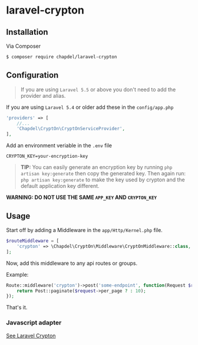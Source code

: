 # laravel-crypton
## Installation

Via Composer

``` bash
$ composer require chapdel/laravel-crypton
```

## Configuration

> If you are using `Laravel 5.5` or above you don't need to add the provider and alias.

If you are using `Laravel 5.4` or older add these in the `config/app.php`

```php
'providers' => [
    //...
    'Chapdel\CryptOn\CryptOnServiceProvider',
],
```
Add an environment veriable in the `.env` file

```env
CRYPTON_KEY=your-encryption-key
```

> **TIP:** You can easily generate an encryption key by running `php artisan key:generate` then copy the generated key. Then again run: `php artisan key:generate` to make the key used by crypton and the default application key different.

**WARNING: DO NOT USE THE SAME `APP_KEY` AND `CRYPTON_KEY`**

## Usage

Start off by adding a Middleware in the `app/Http/Kernel.php` file.

```php
$routeMiddleware = [
    'crypton' => \Chapdel\CryptOn\Middleware\CryptOnMiddleware::class,
];
```



Now, add this middleware to any api routes or groups.

Example:

```php
Route::middleware('crypton')->post('some-endpoint', function(Request $request) {
    return Post::paginate($request->per_page ? : 10);
});
```

That's it.

### Javascript adapter

[See Laravel Crypton](https://github.com/tzsk/laravel-crypton)

